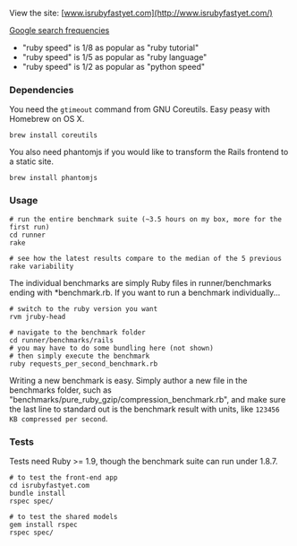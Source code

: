 View the site: [www.isrubyfastyet.com](http://www.isrubyfastyet.com/)

[Google search frequencies](http://www.google.com/insights/search/#q=ruby%20benchmark%2Cruby%20speed%2Cpython%20speed%2Cruby%20language%2Cruby%20tutorial&cmpt=q)

- "ruby speed" is 1/8 as popular as "ruby tutorial"
- "ruby speed" is 1/5 as popular as "ruby language"
- "ruby speed" is 1/2 as popular as "python speed"

### Dependencies

You need the `gtimeout` command from GNU Coreutils. Easy peasy with Homebrew on OS X.

```
brew install coreutils
```

You also need phantomjs if you would like to transform the Rails frontend to a static site.

```
brew install phantomjs
```

### Usage

```
# run the entire benchmark suite (~3.5 hours on my box, more for the first run)
cd runner
rake

# see how the latest results compare to the median of the 5 previous
rake variability
```

The individual benchmarks are simply Ruby files in runner/benchmarks ending with *benchmark.rb. If you want to run a benchmark individually...

```
# switch to the ruby version you want
rvm jruby-head

# navigate to the benchmark folder
cd runner/benchmarks/rails
# you may have to do some bundling here (not shown)
# then simply execute the benchmark
ruby requests_per_second_benchmark.rb
```

Writing a new benchmark is easy. Simply author a new file in the benchmarks folder, such as "benchmarks/pure_ruby_gzip/compression_benchmark.rb", and make sure the last line to standard out is the benchmark result with units, like `123456 KB compressed per second`.

### Tests

Tests need Ruby >= 1.9, though the benchmark suite can run under 1.8.7.

```
# to test the front-end app
cd isrubyfastyet.com
bundle install
rspec spec/

# to test the shared models
gem install rspec
rspec spec/
```
